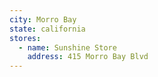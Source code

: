```yaml
---
city: Morro Bay
state: california
stores:
  - name: Sunshine Store
    address: 415 Morro Bay Blvd
---
```

